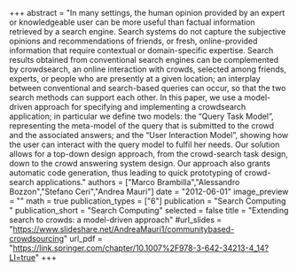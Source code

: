+++
abstract = "In many settings, the human opinion provided by an expert or knowledgeable user can be more useful than factual information retrieved by a search engine. Search systems do not capture the subjective opinions and recommendations of friends, or fresh, online-provided information that require contextual or domain-specific expertise. Search results obtained from conventional search engines can be complemented by crowdsearch, an online interaction with crowds, selected among friends, experts, or people who are presently at a given location; an interplay between conventional and search-based queries can occur, so that the two search methods can support each other. In this paper, we use a model-driven approach for specifying and implementing a crowdsearch application; in particular we define two models: the “Query Task Model”, representing the meta-model of the query that is submitted to the crowd and the associated answers; and the “User Interaction Model”, showing how the user can interact with the query model to fulfil her needs. Our solution allows for a top-down design approach, from the crowd-search task design, down to the crowd answering system design. Our approach also grants automatic code generation, thus leading to quick prototyping of crowd-search applications."
authors = ["Marco Brambilla","Alessandro Bozzon","Stefano Ceri","Andrea Mauri"]
date = "2012-06-01"
image_preview = ""
math = true
publication_types = ["6"]
publication = "Search Computing "
publication_short = "Search Computing"
selected = false
title = "Extending search to crowds: a model-driven approach"
#url_slides = "https://www.slideshare.net/AndreaMauri1/communitybased-crowdsourcing"
url_pdf = "https://link.springer.com/chapter/10.1007%2F978-3-642-34213-4_14?LI=true"
+++

